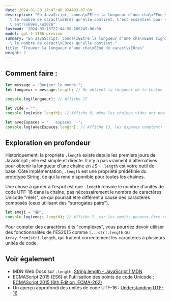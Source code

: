 ```yaml
---
date: 2024-01-20 17:47:48.924493-07:00
description: "En JavaScript, conna\xEEtre la longueur d'une cha\xEEne signifie compter\
  \ le nombre de caract\xE8res qu'elle contient. C'est essentiel pour valider des\
  \ entr\xE9es,\u2026"
lastmod: '2024-03-13T22:44:58.265245-06:00'
model: gpt-4-1106-preview
summary: "En JavaScript, conna\xEEtre la longueur d'une cha\xEEne signifie compter\
  \ le nombre de caract\xE8res qu'elle contient."
title: "Trouver la longueur d'une cha\xEEne de caract\xE8res"
weight: 7
---
```


## Comment faire :
```javascript
let message = "Bonjour le monde!";
let longueur = message.length; // On obtient la longueur de la chaîne

console.log(longueur); // Affiche 17
```

```javascript
let vide = "";
console.log(vide.length); // Affiche 0, même les chaînes vides ont une longueur
```

```javascript
let avecEspaces = "   espaces   ";
console.log(avecEspaces.length); // Affiche 13, les espaces comptent!
```

## Exploration en profondeur
Historiquement, la propriété `.length` existe depuis les premiers jours de JavaScript ; elle est simple et directe. Il n'y a pas vraiment d'alternatives pour obtenir la longueur d'une chaîne en JS - `.length` est votre outil de base. Côté implémentation, `.length` est une propriété prédéfinie du prototype String, ce qui la rend disponible pour toutes les chaînes.

Une chose à garder à l'esprit est que `.length` renvoie le nombre d'unités de code UTF-16 dans la chaîne, pas nécessairement le nombre de caractères Unicode "réels", ce qui pourrait être différent à cause des caractères composés (ceux utilisant des "surrogates pairs").

```javascript
let emoji = "😀";
console.log(emoji.length); // Affiche 2, car les emojis peuvent être composés de plusieurs unités de code
```

Pour compter des caractères dits "complexes", vous pourriez devoir utiliser des fonctionnalités de l'ES2015 comme `[...str].length` ou `Array.from(str).length`, qui traitent correctement les caractères à plusieurs unités de code.

## Voir également
- MDN Web Docs sur `.length`: [String.length - JavaScript | MDN](https://developer.mozilla.org/fr/docs/Web/JavaScript/Reference/Global_Objects/String/length)
- ECMAScript 2015 (ES6) et l'utilisation des points de code Unicode : [ECMAScript 2015 (6th Edition, ECMA-262)](https://www.ecma-international.org/ecma-262/6.0/index.html)
- Un aperçu approfondi des unités de code UTF-16 : [Understanding UTF-16](https://unicodebook.readthedocs.io/unicode_encodings.html#utf-16le)
